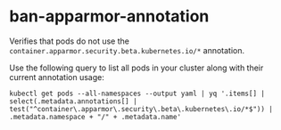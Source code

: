 <!--
SPDX-FileCopyrightText: The vap-collection Authors
SPDX-License-Identifier: Apache-2.0
 -->

# ban-apparmor-annotation

Verifies that pods do not use the `container.apparmor.security.beta.kubernetes.io/*` annotation.

Use the following query to list all pods in your cluster along with their current annotation usage:

```shell
kubectl get pods --all-namespaces --output yaml | yq '.items[] | select(.metadata.annotations[] | test("^container\.apparmor\.security\.beta\.kubernetes\.io/*$")) | .metadata.namespace + "/" + .metadata.name'
```
